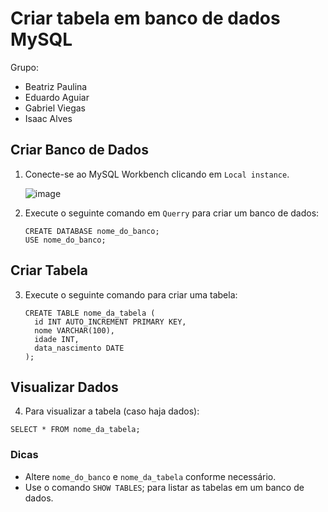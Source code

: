 # Criar tabela em banco de dados MySQL

Grupo:
  - Beatriz Paulina
  - Eduardo Aguiar
  - Gabriel Viegas
  - Isaac Alves


## Criar Banco de Dados

  1. Conecte-se ao MySQL Workbench clicando em `Local instance`.

     ![image](https://github.com/user-attachments/assets/9868dbd8-9bfa-4433-9f74-98403e3ad44a)


  3. Execute o seguinte comando em `Querry` para criar um banco de dados:
     ```MySQL
     CREATE DATABASE nome_do_banco;
     USE nome_do_banco;
     ```

## Criar Tabela

3. Execute o seguinte comando para criar uma tabela:
    ```MySQL
    CREATE TABLE nome_da_tabela (
      id INT AUTO_INCREMENT PRIMARY KEY,
      nome VARCHAR(100),
      idade INT,
      data_nascimento DATE
    );
    ```
    
## Visualizar Dados

4. Para visualizar a tabela (caso haja dados):
  ```MySQL
  SELECT * FROM nome_da_tabela;
  ```

### Dicas
  - Altere `nome_do_banco` e `nome_da_tabela` conforme necessário.
  - Use o comando `SHOW TABLES`; para listar as tabelas em um banco de dados.




